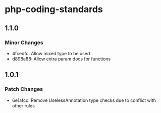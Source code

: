 # php-coding-standards

## 1.1.0

### Minor Changes

- 4fcedfc: Allow mixed type to be used
- d898a88: Allow extra param docs for functions

## 1.0.1

### Patch Changes

- 6e1afcc: Remove UselessAnnotation type checks due to conflict with other rules
